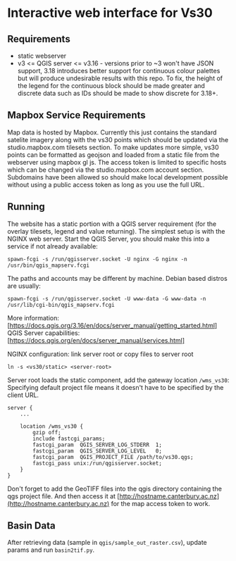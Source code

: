 # Interactive web interface for Vs30

## Requirements
* static webserver
* v3 <= QGIS server <= v3.16 - versions prior to ~3 won't have JSON support, 3.18 introduces better support for continuous colour palettes but will produce undesirable results with this repo. To fix, the height of the legend for the continuous block should be made greater and discrete data such as IDs should be made to show discrete for 3.18+.

## Mapbox Service Requirements
Map data is hosted by Mapbox. Currently this just contains the standard satelite imagery along with the vs30 points which should be updated via the studio.mapbox.com tilesets section. To make updates more simple, vs30 points can be formatted as geojson and loaded from a static file from the webserver using mapbox gl js.
The access token is limited to specific hosts which can be changed via the studio.mapbox.com account section. Subdomains have been allowed so should make local development possible without using a public access token as long as you use the full URL.

## Running
The website has a static portion with a QGIS server requirement (for the overlay tilesets, legend and value returning). The simplest setup is with the NGINX web server.
Start the QGIS Server, you should make this into a service if not already available:
```
spawn-fcgi -s /run/qgisserver.socket -U nginx -G nginx -n /usr/bin/qgis_mapserv.fcgi
```
The paths and accounts may be different by machine. Debian based distros are usually:
```
spawn-fcgi -s /run/qgisserver.socket -U www-data -G www-data -n /usr/lib/cgi-bin/qgis_mapserv.fcgi
```
More information: [https://docs.qgis.org/3.16/en/docs/server_manual/getting_started.html]<br />
QGIS Server capabilities: [https://docs.qgis.org/en/docs/server_manual/services.html]

NGINX configuration:
link server root or copy files to server root
```
ln -s <vs30/static> <server-root>
```
Server root loads the static component, add the gateway location `/wms_vs30`:
Specifying default project file means it doesn't have to be specified by the client URL.
```
server {
    ...

    location /wms_vs30 {
        gzip off;
        include fastcgi_params;
        fastcgi_param  QGIS_SERVER_LOG_STDERR  1;
        fastcgi_param  QGIS_SERVER_LOG_LEVEL   0;
        fastcgi_param  QGIS_PROJECT_FILE /path/to/vs30.qgs;
        fastcgi_pass unix:/run/qgisserver.socket;
    }
}
```

Don't forget to add the GeoTIFF files into the qgis directory containing the qgs project file.
And then access it at [http://hostname.canterbury.ac.nz](http://hostname.canterbury.ac.nz) for the map access token to work.

## Basin Data
After retrieving data (sample in `qgis/sample_out_raster.csv`), update params and run `basin2tif.py`.
